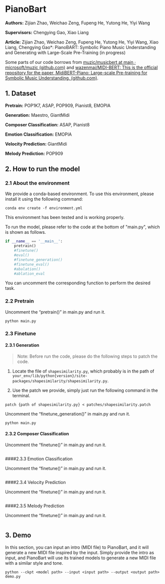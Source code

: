 # PianoBart

**Authors:** Zijian Zhao, Weichao Zeng, Fupeng He, Yutong He, Yiyi Wang

**Supervisors:** Chengying Gao, Xiao Liang

**Article:** Zijian Zhao, Weichao Zeng, Fupeng He, Yutong He, Yiyi Wang, Xiao Liang, Chengying Gao*: PianoBART: Symbolic Piano Music Understanding and Generating with Large-Scale Pre-Training (in progress)

Some parts of our code borrows from [muzic/musicbert at main · microsoft/muzic (github.com)](https://github.com/microsoft/muzic/tree/main/musicbert) and [wazenmai/MIDI-BERT: This is the official repository for the paper, MidiBERT-Piano: Large-scale Pre-training for Symbolic Music Understanding. (github.com)](https://github.com/wazenmai/MIDI-BERT).



## 1. Dataset

**Pretrain:** POP1K7, ASAP, POP909, Pianist8, EMOPIA

**Generation:** Maestro, GiantMidi

**Composer Classification:** ASAP, Pianist8

**Emotion Classification:** EMOPIA

**Velocity Prediction:** GiantMidi

**Melody Prediction:** POP909



## 2. How to run the model

### 2.1 About the environment

We provide a conda-based environment. To use this environment, please install it using the following command:

```shell
conda env create -f environment.yml
```

This environment has been tested and is working properly.

To run the model, please refer to the code at the bottom of "main.py", which is shown as follows.

```python
if __name__ == '__main__':
    pretrain()
    #finetune()
    #eval()
    #finetune_generation()
    #finetune_eval()
    #abalation()
    #ablation_eval
```

You can uncomment the corresponding function to perform the desired task.



### 2.2 Pretrain

Uncomment the “pretrain()” in main.py and run it.

```shell
python main.py
```



### 2.3 Finetune


#### 2.3.1 Generation

> Note: Before run the code, please do the following steps to patch the code.

1. Locate the file of `shapesimilarity.py`, which probably is in the path of `your_env/lib/python{version}/site-packages/shapesimilarity/shapesimilarity.py`.

2. Use the patch we provide, simply just run the following command in the terminal.

```shell
patch {path of shapesimilarity.py} < patches/shapesimilarity.patch
```



Uncomment the “finetune_generation()” in main.py and run it.

```shell
python main.py
```



#### 2.3.2 Composer Classification

Uncomment the “finetune()” in main.py and run it.

```

```



####2.3.3 Emotion Classification

Uncomment the “finetune()” in main.py and run it.

```

```



####2.3.4 Velocity Prediction

Uncomment the “finetune()” in main.py and run it.

```

```



####2.3.5 Melody Prediction

Uncomment the “finetune()” in main.py and run it.

```

```



## 3. Demo

In this section, you can input an intro (MIDI file) to PianoBart, and it will generate a new MIDI file inspired by the input. Simply provide the intro as input, and PianoBart will use its trained models to generate a new MIDI file with a similar style and tone.

```shell
python --ckpt <model path> --input <input path> --output <output path> demo.py
```

